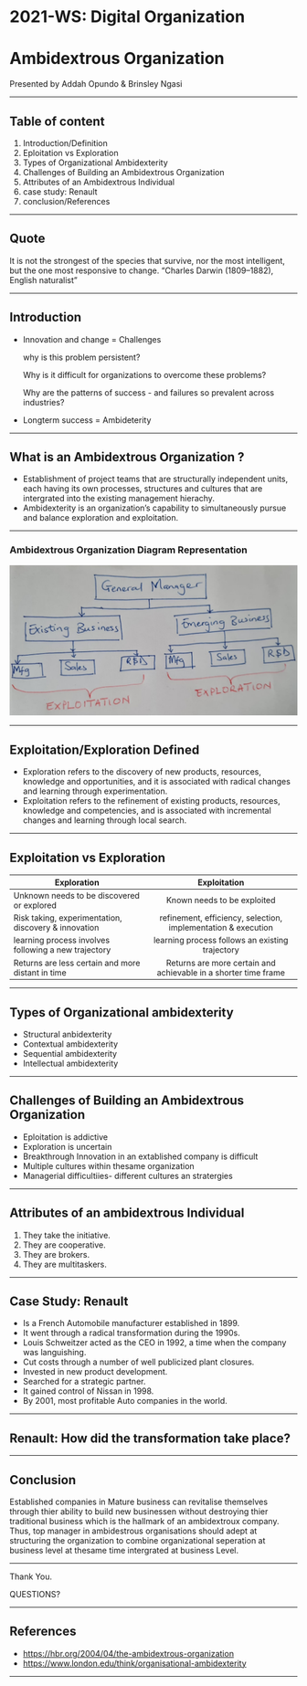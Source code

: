 # 2021-WS: Digital Organization

# Ambidextrous Organization
Presented by  Addah Opundo & Brinsley Ngasi

---

## Table of content
1. Introduction/Definition
1. Eploitation vs Exploration
1. Types of Organizational Ambidexterity
1. Challenges of Building an Ambidextrous Organization
1. Attributes of an Ambidextrous Individual
1. case study: Renault 
1. conclusion/References

---

## Quote

It is not the strongest of the species that survive, nor the most intelligent, but the one most responsive to change.
		“Charles Darwin (1809–1882), English naturalist”

---

## Introduction

-  Innovation and change = Challenges

    why is this problem persistent?

     Why is it difficult for organizations to overcome these problems?

     Why are the patterns of success - and failures so prevalent across industries?

- Longterm success = Ambideterity

---

## What is an Ambidextrous Organization ?

- Establishment of project teams that are structurally independent units, each having its own processes, structures and cultures that are intergrated into the existing management hierachy.
- Ambidexterity is an organization’s capability to simultaneously pursue and balance exploration and exploitation.

---

### Ambidextrous Organization Diagram Representation

![Diagram](ExploitationVsExploration.jpg)

---

## Exploitation/Exploration Defined

- Exploration refers to the discovery of new products, resources, knowledge and opportunities, and it is associated with radical changes and learning through experimentation.
- Exploitation refers to the refinement of existing products, resources, knowledge and competencies, and is associated with incremental changes and learning through local search.

---
## Exploitation vs Exploration

Exploration                                            | Exploitation                         |
| -------------                                         |:------------------------------------:|
| Unknown needs to be discovered or explored           | Known needs to be exploited                  |
| Risk taking, experimentation, discovery & innovation | refinement, efficiency, selection, implementation & execution |
| learning process involves following a new trajectory | learning process follows an existing trajectory             |
| Returns are less certain and more distant in time    | Returns are more certain and achievable in a shorter time frame       |

---

## Types of  Organizational ambidexterity
- Structural anbidexterity 
- Contextual ambidexterity 
- Sequential ambidexterity
- Intellectual ambidexterity

---

## Challenges of Building an Ambidextrous Organization

- Eploitation is addictive
- Exploration is uncertain
- Breakthrough Innovation in an extablished company is difficult
- Multiple cultures within thesame organization
- Managerial difficultiies- different cultures an stratergies

---

## Attributes of an ambidextrous Individual

1. They take the initiative.
1. They are cooperative.
1. They are brokers.
1. They are multitaskers.

---

## Case Study: Renault

- Is a French Automobile manufacturer established in 1899.
- It went through a radical transformation during the 1990s. 
- Louis Schweitzer acted as the CEO in 1992, a time when the company was languishing. 
- Cut costs through a number of well publicized plant closures.
- Invested in new product development.
- Searched for a strategic partner.
- It gained control of Nissan in 1998.
- By 2001, most profitable Auto companies in the world.

---

## Renault: How did the transformation take place?

---

## Conclusion

Established companies in Mature business can revitalise themselves through thier ability to build new businessen without destroying thier traditional business which is the hallmark of an ambidextroux company. Thus, top manager in ambidestrous organisations should adept at structuring the organization to combine organizational seperation at business level at thesame time intergrated at business Level.

---
Thank You.

QUESTIONS?

---
## References

- https://hbr.org/2004/04/the-ambidextrous-organization
- https://www.london.edu/think/organisational-ambidexterity


---
